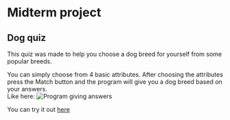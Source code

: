 # Midterm project
## Dog quiz
This quiz was made to help you choose a dog breed for yourself from some popular breeds.

You can simply choose from 4 basic attributes. After choosing the attributes press the Match button and the program will give you a dog breed based on your answers.<br />
Like here:
![Program giving answers](https://github.com/Alexaaaaaaaaaaaaaa/midterm-project/assets/145586366/6948f5d1-d2be-4875-aa4d-098ee1cbe993)

You can try it out [here](https://alexaaaaaaaaaaaaaa.github.io/midterm-project/)
